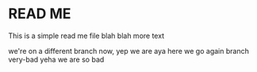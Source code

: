 # READ ME

This is a simple read me file
blah blah
more text


we're on a different branch now, yep we are aya
here we go again
branch very-bad
yeha we are so bad

